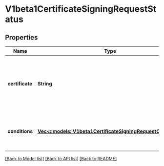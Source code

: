# V1beta1CertificateSigningRequestStatus

## Properties
Name | Type | Description | Notes
------------ | ------------- | ------------- | -------------
**certificate** | **String** | If request was approved, the controller will place the issued certificate here. | [optional] [default to null]
**conditions** | [**Vec<::models::V1beta1CertificateSigningRequestCondition>**](v1beta1.CertificateSigningRequestCondition.md) | Conditions applied to the request, such as approval or denial. | [optional] [default to null]

[[Back to Model list]](../README.md#documentation-for-models) [[Back to API list]](../README.md#documentation-for-api-endpoints) [[Back to README]](../README.md)



